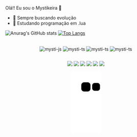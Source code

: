 Olá!! Eu sou o Mystikeira 👋

- 🔭 Sempre buscando evolução
- 🌱 Estudando programação em .lua

![Anurag's GitHub stats](https://github-readme-stats.vercel.app/api?username=mystikeira&show_icons=true&theme=dark)
[![Top Langs](https://github-readme-stats.vercel.app/api/top-langs/?username=mystikeira&layout=compact&show_icons=true&theme=dark)](https://github.com/anuraghazra/github-readme-stats)
<div align="center">
<div style="display: inline_block"><br>
<img align= "center" alt="mysti-js" height="30" widht="40" src="https://cdn.jsdelivr.net/gh/devicons/devicon/icons/nodejs/nodejs-original.svg" />
<img align= "center" alt="mysti-ts" height="30" widht="40" <img src="https://cdn.jsdelivr.net/gh/devicons/devicon/icons/visualstudio/visualstudio-plain.svg" />
<img align= "center" alt="mysti-ts" height="30" widht="40" <img src="https://cdn.jsdelivr.net/gh/devicons/devicon/icons/lua/lua-plain-wordmark.svg" />
<img align= "center" alt="mysti-ts" height="30" widht="40" <img src="https://cdn.jsdelivr.net/gh/devicons/devicon/icons/javascript/javascript-original.svg" />

##

<div> 
  <a href="" target="_blank"><img src="https://img.shields.io/badge/YouTube-FF0000?style=for-the-badge&logo=youtube&logoColor=white" target="_blank"></a>
  <a href="https://instagram.com/mystikeira" target="_blank"><img src="https://img.shields.io/badge/-Instagram-%23E4405F?style=for-the-badge&logo=instagram&logoColor=white" target="_blank"></a>
 	<a href="https://www.twitch.tv/mystikeira" target="_blank"><img src="https://img.shields.io/badge/Twitch-9146FF?style=for-the-badge&logo=twitch&logoColor=white" target="_blank"></a>
 <a href="https://discord.gg/6YCqe4xD" target="_blank"><img src="https://img.shields.io/badge/Discord-7289DA?style=for-the-badge&logo=discord&logoColor=white" target="_blank"></a> 
  <a href = "mailto:mystikeira1@gmail.com"><img src="https://img.shields.io/badge/-Gmail-%23333?style=for-the-badge&logo=gmail&logoColor=white" target="_blank"></a>
  <a href="" target="_blank"><img src="https://img.shields.io/badge/-LinkedIn-%230077B5?style=for-the-badge&logo=linkedin&logoColor=white" target="_blank"></a> 
  

![Snake animation](https://github.com/rafaballerini/rafaballerini/blob/output/github-contribution-grid-snake.svg)
          
</div>
